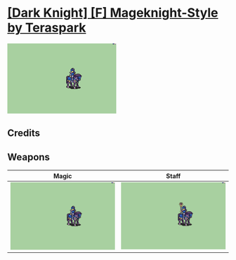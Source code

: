 # [\[Dark Knight\] \[F\] Mageknight-Style by Teraspark](./)

<img src="./6.%20Magic/Magic_000.png" alt="[Dark Knight] [F] Mageknight-Style by Teraspark standing" />

## Credits



## Weapons


|Magic |Staff |
|  :---: | :---: |
| <img alt="Magic animation" src="./6.%20Magic/Magic.gif" /> | <img alt="Staff animation" src="./7.%20Staff/Staff.gif" /> |
